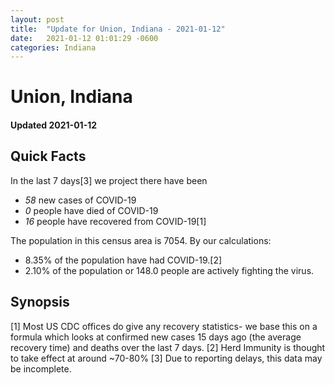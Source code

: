 ```yaml
---
layout: post
title:  "Update for Union, Indiana - 2021-01-12"
date:   2021-01-12 01:01:29 -0600
categories: Indiana
---
```


# Union, Indiana
#### Updated 2021-01-12

## Quick Facts

In the last 7 days[3] we project there have been
- *58* new cases of COVID-19
- *0* people have died of COVID-19
- *16* people have recovered from COVID-19[1]

The population in this census area is 7054. By our calculations:
- 8.35% of the population have had COVID-19.[2]
- 2.10% of the population or 148.0 people are actively fighting the virus.

## Synopsis




[1] Most US CDC offices do give any recovery statistics- we base this on a formula which looks at confirmed new cases
15 days ago (the average recovery time) and deaths over the last 7 days.
[2] Herd Immunity is thought to take effect at around ~70-80%
[3] Due to reporting delays, this data may be incomplete. 
    
